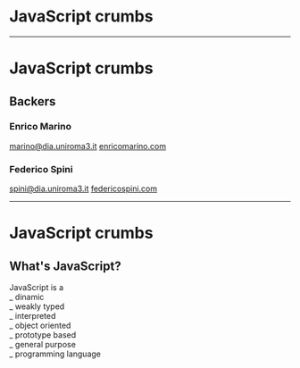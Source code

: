 # JavaScript crumbs

- - -

# JavaScript crumbs

## Backers

### Enrico Marino

[marino@dia.uniroma3.it](mailto:marino@dia.uniroma3.it)
[enricomarino.com](onirame.com)

### Federico Spini

[spini@dia.uniroma3.it](mailto:marino@dia.uniroma3.it)
[federicospini.com](federicospini.com)

- - -

# JavaScript crumbs

## What's JavaScript?

JavaScript is a  
_ dinamic  
_ weakly typed  
_ interpreted  
_ object oriented  
_ prototype based  
_ general purpose  
_ programming language
